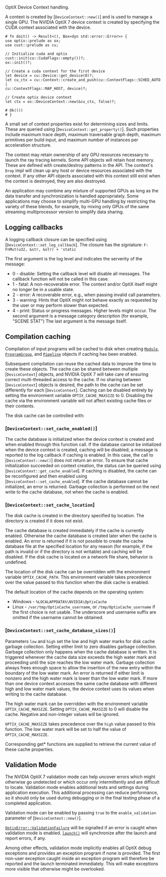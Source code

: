 OptiX Device Context handling.

A context is created by [`DeviceContext::new()`] and is used to manage a single
GPU. The NVIDIA OptiX 7 device context is created by specifying the CUDA
context associated with the device.

```
# fn doit() -> Result<(), Box<dyn std::error::Error>> {
use optix::prelude as ox;
use cust::prelude as cu;

// Initialize cuda and optix
cust::init(cu::CudaFlags::empty())?;
ox::init()?;

// Create a cuda context for the first device
let device = cu::Device::get_device(0)?;
let cu_ctx = cu::Context::create_and_push(cu::ContextFlags::SCHED_AUTO |
cu::ContextFlags::MAP_HOST, device)?;

// Create optix device context
let ctx = ox::DeviceContext::new(&cu_ctx, false)?;

# Ok(())
# }
```
A small set of context properties exist for determining sizes and limits. These
are queried using [`DeviceContext::get_property()`]. Such properties include
maximum trace depth, maximum traversable graph depth, maximum primitives per
build input, and maximum number of instances per acceleration structure.

The context may retain ownership of any GPU resources necessary to launch the
ray tracing kernels. Some API objects will retain host memory. These are defined
with create/destroy patterns in the API. The context's `Drop` impl will clean
up any host or device resources associated with the context. If any other API
objects associated with this context still exist when the context is destroyed,
they are also destroyed.

An application may combine any mixture of supported GPUs as long as the data
transfer and synchronization is handled appropriately. Some applications may
choose to simplify multi-GPU handling by restricting the variety of these blends,
for example, by mixing only GPUs of the same streaming multiprocessor version
to simplify data sharing.

## Logging callbacks

A logging callback closure can be specified using [`DeviceContext::set_log_callback`].
The closure has the signiature:
`F: FnMut(u32, &str, &str) + 'static`

The first argument is the log level and indicates the serverity of the message:
 
* 0 - disable: Setting the callback level will disable all messages. The
callback function will not be called in this case.
* 1 - fatal: A non-recoverable error. The context and/or OptiX itself
  might
no longer be in a usable state.
* 2 - error: A recoverable error, e.g., when passing invalid call
parameters.
* 3 - warning: Hints that OptiX might not behave exactly as requested by
the user or may perform slower than expected.
* 4 - print: Status or progress messages.
Higher levels might occur.
The second argument is a message category description (for example, "SCENE STAT")
The last argument is the message itself.

## Compilation caching

Compilation of input programs will be cached to disk when creating [`Module`](crate::module::Module),
[`ProgramGroup`](crate::program_group::ProgramGroup), and
[`Pipeline`](crate::pipeline::Pipeline) objects if caching has been enabled.

Subsequent compilation can reuse the cached data to improve the time to create
these objects. The cache can be shared between multiple [`DeviceContext`]
objects, and NVIDIA OptiX 7 will take care of ensuring correct multi-threaded
access to the cache. If no sharing between [`DeviceContext`] objects is desired,
the path to the cache can be set differently for each [`DeviceContext`].
Caching can be disabled entirely by setting the environment variable
`OPTIX_CACHE_MAXSIZE` to 0. Disabling the cache via the environment variable
will not affect existing cache files or their contents.

The disk cache can be controlled with:

### [`DeviceContext::set_cache_enabled()`]
The cache database is initialized when the device context is created and when
enabled through this function call. If the database cannot be initialized when
the device context is created, caching will be disabled; a message is reported
to the log callback if caching is enabled. In this case, the call to
[`DeviceContext::new()`] does not return an error. To ensure that cache
initialization succeeded on context creation, the status can be queried using
[`DeviceContext::get_cache_enabled`]. If caching is disabled, the cache can be
reconfigured and then enabled using [`DeviceContext::set_cache_enabled`]. If
the cache database cannot be initialized, an error is returned. Garbage
collection is performed on the next write to the cache database, not when the
cache is enabled.

### [`DeviceContext::set_cache_location`]
The disk cache is created in the directory specified by location. The directory
is created if it does not exist.

The cache database is created immediately if the cache is currently enabled.
Otherwise the cache database is created later when the cache is enabled. An
error is returned if it is not possible to create the cache database file at
the specified location for any reason (for example, if the path is invalid or
if the directory is not writable) and caching will be disabled. If the disk
cache is located on a network file share, behavior is undefined.

The location of the disk cache can be overridden with the environment variable
`OPTIX_CACHE_PATH`. This environment variable takes precedence over the value
passed to this function when the disk cache is enabled.

The default location of the cache depends on the operating system:
* Windows -	`%LOCALAPPDATA%\NVIDIA\OptixCache`
* Linux	- `/var/tmp/OptixCache_username`, or `/tmp/OptixCache_username` if the
first choice is not usable. The underscore and username suffix are omitted if
the username cannot be obtained.

### [`DeviceContext::set_cache_database_sizes()`]
Parameters `low` and `high` set the low and high water marks for disk cache
garbage collection. Setting either limit to zero disables garbage collection.
Garbage collection only happens when the cache database is written. It is
triggered whenever the cache data size exceeds the high water mark and proceeding
until the size reaches the low water mark. Garbage collection always frees enough
space to allow the insertion of the new entry within the boundary of the low
water mark. An error is returned if either limit is nonzero and the high water
mark is lower than the low water mark. If more than one device context accesses
the same cache database with different high and low water mark values, the device
context uses its values when writing to the cache database.

The high water mark can be overridden with the environment variable
`OPTIX_CACHE_MAXSIZE`. Setting `OPTIX_CACHE_MAXSIZE` to 0 will disable the cache.
Negative and non-integer values will be ignored.

`OPTIX_CACHE_MAXSIZE` takes precedence over the `high` value passed to this
function. The low water mark will be set to half the value of
`OPTIX_CACHE_MAXSIZE`.

Corresponding get* functions are supplied to retrieve the current value of these
cache properties.

## Validation Mode
The NVIDIA OptiX 7 validation mode can help uncover errors which might otherwise
go undetected or which occur only intermittently and are difficult to locate.
Validation mode enables additional tests and settings during application
execution. This additional processing can reduce performance, so it should only
be used during debugging or in the final testing phase of a completed application.

Validation mode can be enabled by passing `true` to the `enable_validation`
parameter of [`DeviceContext::new()`].

[`OptixError::ValidationFailure`](crate::error::OptixError::ValidationFailure)
will be signalled if an error is caught when validation mode is enabled.
[`launch()`](crate::launch) will synchronize after the launch and report errors,
if any.

Among other effects, validation mode implicitly enables all OptiX debug
exceptions and provides an exception program if none is provided. The first
non-user exception caught inside an exception program will therefore be reported
and the launch terminated immediately. This will make exceptions more visible
that otherwise might be overlooked.

